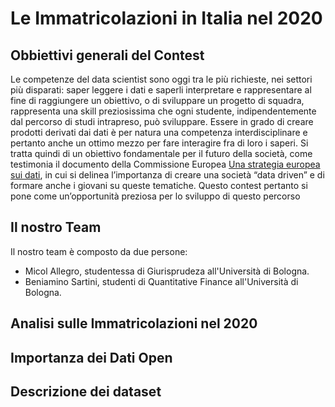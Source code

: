# Le Immatricolazioni in Italia nel 2020

## Obbiettivi generali del Contest  

Le competenze del data scientist sono oggi tra le più richieste, nei settori più disparati: saper leggere i dati e saperli interpretare e rappresentare al fine di raggiungere un obiettivo, o di sviluppare un progetto di squadra, rappresenta una skill preziosissima che ogni studente, indipendentemente dal percorso di studi intrapreso, può sviluppare.
Essere in grado di creare prodotti derivati dai dati è per natura una competenza interdisciplinare e pertanto anche un ottimo mezzo per fare interagire fra di loro i saperi.
Si tratta quindi di un obiettivo fondamentale per il futuro della società, come testimonia il documento della Commissione Europea [Una strategia europea sui dati](https://eur-lex.europa.eu/legal-content/IT/TXT), in cui si delinea l’importanza di creare una società “data driven” e di formare anche i giovani su queste tematiche.
Questo contest pertanto si pone come un’opportunità preziosa per lo sviluppo di questo percorso


## Il nostro Team 

Il nostro team è composto da due persone:

- Micol Allegro, studentessa di Giurisprudeza all'Università di Bologna.
- Beniamino Sartini, studenti di Quantitative Finance all'Università di Bologna.


## Analisi sulle Immatricolazioni nel 2020 


## Importanza dei Dati Open 


## Descrizione dei dataset 


